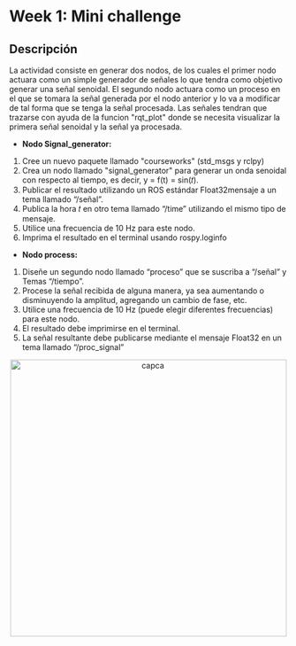 # Week 1: Mini challenge

## Descripción

La actividad consiste en generar dos nodos, de los cuales el primer nodo actuara como un simple generador de señales lo que tendra como objetivo generar una señal senoidal. El segundo nodo actuara como un proceso en el que se tomara la señal generada por el nodo anterior y lo va a modificar de tal forma que se tenga la señal procesada. Las señales tendran que trazarse con ayuda de la funcion "rqt_plot" donde se necesita visualizar la primera señal senoidal y la señal ya procesada.



* **Nodo Signal_generator:**
1. Cree un nuevo paquete llamado "courseworks" (std_msgs y rclpy)
2. Crea un nodo llamado "signal_generator" para generar un onda senoidal con respecto al tiempo, es decir, y = f(t) = sin(𝑡).
3. Publicar el resultado utilizando un ROS estándar Float32mensaje a un tema llamado “/señal”.
4. Publica la hora 𝑡 en otro tema llamado “/time” utilizando el mismo tipo de mensaje.
5. Utilice una frecuencia de 10 Hz para este nodo.
6. Imprima el resultado en el terminal usando rospy.loginfo



* **Nodo process:**
1. Diseñe un segundo nodo llamado “proceso” que se suscriba a “/señal” y Temas “/tiempo”.
2. Procese la señal recibida de alguna manera, ya sea aumentando o disminuyendo la amplitud, agregando un cambio de fase, etc. 
3. Utilice una frecuencia de 10 Hz (puede elegir diferentes frecuencias) para este nodo.
4. El resultado debe imprimirse en el terminal.
5. La señal resultante debe publicarse mediante el mensaje Float32 en un tema llamado “/proc_signal”

<p align="center"><img width="500" alt="capca" src="https://github.com/DiegoTomeG/Retos_Manchester_Robotics/assets/118226099/13d2caab-b196-4356-b1ba-a7debc3076d3">


